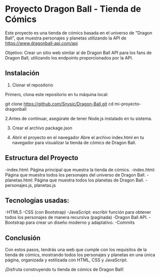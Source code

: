 # Proyecto Dragon Ball - Tienda de Cómics

Este proyecto es una tienda de cómics basada en el universo de "Dragon Ball", que muestra personajes y planetas utilizando la API de https://www.dragonball-api.com/api

Objetivo: Crear un sitio web similar al de Dragon Ball API para los fans de Dragon Ball, utilizando los endpoints proporcionados por la API.

## Instalación

1. Clonar el repositorio

Primero, clona este repositorio en tu máquina local:

git clone https://github.com/Snysic/Dragon-Ball.git
cd mi-proyecto-dragonball

2.Antes de continuar, asegúrate de tener Node.js instalado en tu sistema. 

3. Crear el archivo package.json

4. Abrir el proyecto en el navegador
Abre el archivo index.html en tu navegador para visualizar la tienda de cómics de Dragon Ball.

## Estructura del Proyecto

-index.html: Página principal que muestra la tienda de cómics.
-index.html: Página que muestra todos los personajes del universo de Dragon Ball.
-planetas.html: Página que muestra todos los planetas de Dragon Ball.
-personajes.js, planetas.js

## Tecnologías usadas:

-HTML5
-CSS (con Bootstrap)
-JavaScript: escribir función para obtener todos los personajes de manera recursiva (paginada)
-Dragon Ball API.
-Bootstrap  para crear un diseño moderno y adaptativo.
-Commits

## Conclusión

Con estos pasos, tendrás una web que cumple con los requisitos de la tienda de cómics, mostrando todos los personajes y planetas en una única página, organizada y estilizada con HTML, CSS y JavaScript.

¡Disfruta construyendo tu tienda de cómics de Dragon Ball!
